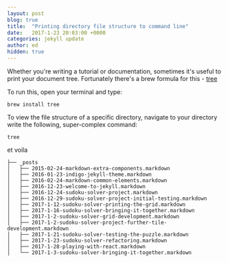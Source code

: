 ```yaml
---
layout: post
blog: true
title:  "Printing directory file structure to command line"
date:   2017-1-23 20:03:00 +0000
categories: jekyll update
author: ed
hidden: true
---
```


Whether you're writing a tutorial or documentation, sometimes it's useful to print your document tree. Fortunately there's a brew formula for this - [tree](http://brewformulas.org/Tree)

To run this, open your terminal and type:

```
brew install tree
```

To view the file structure of a specific directory, navigate to your directory write the following, super-complex command:

```
tree
```

et voila

```
├── _posts
│   ├── 2015-02-24-markdown-extra-components.markdown
│   ├── 2016-01-23-indigo-jekyll-theme.markdown
│   ├── 2016-02-24-markdown-common-elements.markdown
│   ├── 2016-12-23-welcome-to-jekyll.markdown
│   ├── 2016-12-24-sudoku-solver-project.markdown
│   ├── 2016-12-29-sudoku-solver-project-initial-testing.markdown
│   ├── 2017-1-12-sudoku-solver-printing-the-grid.markdown
│   ├── 2017-1-16-sudoku-solver-bringing-it-together.markdown
│   ├── 2017-1-2-sudoku-solver-grid-development.markdown
│   ├── 2017-1-2-sudoku-solver-project-further-tile-development.markdown
│   ├── 2017-1-21-sudoku-solver-testing-the-puzzle.markdown
│   ├── 2017-1-23-sudoku-solver-refactoring.markdown
│   ├── 2017-1-28-playing-with-react.markdown
│   └── 2017-1-3-sudoku-solver-bringing-it-together.markdown
```
